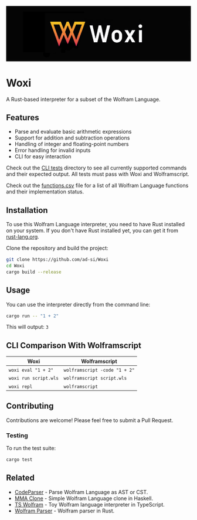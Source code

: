 <img src="./images/logo.png" alt="Wordmark of Woxi">

# Woxi

A Rust-based interpreter for a subset of the Wolfram Language.


## Features

- Parse and evaluate basic arithmetic expressions
- Support for addition and subtraction operations
- Handling of integer and floating-point numbers
- Error handling for invalid inputs
- CLI for easy interaction

Check out the [CLI tests](./tests/cli) directory
to see all currently supported commands and their expected output.
All tests must pass with Woxi and Wolframscript.

Check out the [functions.csv](./functions.csv) file
for a list of all Wolfram Language functions and their implementation status.


## Installation

To use this Wolfram Language interpreter, you need to have Rust installed on your system.
If you don't have Rust installed yet, you can get it from
[rust-lang.org](https://www.rust-lang.org/tools/install).

Clone the repository and build the project:

```bash
git clone https://github.com/ad-si/Woxi
cd Woxi
cargo build --release
```


## Usage

You can use the interpreter directly from the command line:

```bash
cargo run -- "1 + 2"
```

This will output: `3`


## CLI Comparison With Wolframscript

Woxi | Wolframscript
--- | ---
`woxi eval "1 + 2"` | `wolframscript -code "1 + 2"`
`woxi run script.wls` | `wolframscript script.wls`
`woxi repl` | `wolframscript`


## Contributing

Contributions are welcome!
Please feel free to submit a Pull Request.


### Testing

To run the test suite:

```sh
cargo test
```


## Related

- [CodeParser] - Parse Wolfram Language as AST or CST.
- [MMA Clone] - Simple Wolfram Language clone in Haskell.
- [TS Wolfram] - Toy Wolfram language interpreter in TypeScript.
- [Wolfram Parser] - Wolfram parser in Rust.

[CodeParser]: https://github.com/WolframResearch/codeparser
[MMA Clone]: https://github.com/mrtwistor/mmaclone
[TS Wolfram]: https://github.com/coffeemug/ts-wolfram
[Wolfram Parser]: https://github.com/oovm/wolfram-parser
